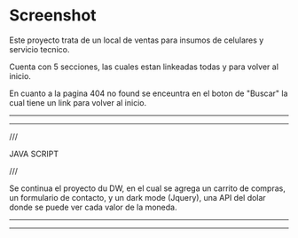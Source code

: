 # Screenshot

Este proyecto trata de un local de ventas para insumos de celulares y servicio tecnico.

Cuenta con 5 secciones, las cuales estan linkeadas todas y para volver al inicio.

En cuanto a la pagina 404 no found se enceuntra en el boton de "Buscar" la cual tiene un link para volver al inicio.



************************************************************************************************************
************************************************************************************************************



///

JAVA SCRIPT

///

Se continua el proyecto du DW, en el cual se agrega un carrito de compras, un formulario de contacto, y un dark mode (Jquery), una API del dolar donde se puede ver cada valor de la moneda.


************************************************************************************************************
************************************************************************************************************
